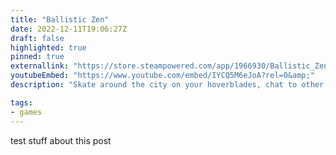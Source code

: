 ```yaml
---
title: "Ballistic Zen"
date: 2022-12-11T19:06:27Z
draft: false
highlighted: true
pinned: true
externallink: "https://store.steampowered.com/app/1966930/Ballistic_Zen/"
youtubeEmbed: "https://www.youtube.com/embed/IYCQ5M6eJoA?rel=0&amp;"
description: "Skate around the city on your hoverblades, chat to other skaters. Buy it on Steam!"

tags:
- games
---
```

test stuff about this post

